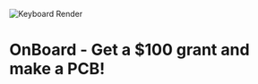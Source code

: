 ![Keyboard Render]([https://cloud-b3h81o0df-hack-club-bot.vercel.app/0onboard_github.png](https://github.com/CloudCake8/OnBoard/blob/main/Keyboard.png))

# OnBoard - Get a $100 grant and make a PCB!

